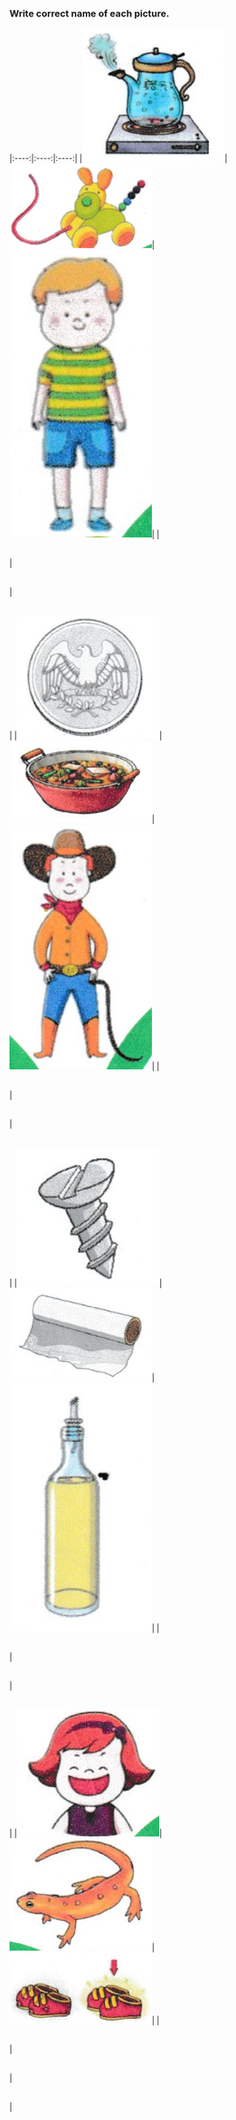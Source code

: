
### Write correct name of each picture.

|:----:|:----:|:----:|
|<img src="./img/nov/boil.png" width="50%" height="50%"/>|<img src="./img/nov/toy.png" width="50%" height="50%"/>|<img src="./img/nov/boy.png" width="50%" height="50%"/>|
|<br><br><br>|<br><br><br>|<br><br><br>|
|<img src="./img/nov/coin.png" width="50%" height="50%"/>|<img src="./img/nov/stew.png" width="50%" height="50%"/>|<img src="./img/nov/cowboy.png" width="50%" height="50%"/>|
|<br><br><br>|<br><br><br>|<br><br><br>|
|<img src="./img/nov/screw.png" width="50%" height="50%"/>|<img src="./img/nov/foil.png" width="50%" height="50%"/>|<img src="./img/nov/oil.png" width="50%" height="50%"/>|
|<br><br><br>|<br><br><br>|<br><br><br>|
|<img src="./img/nov/joy.png" width="50%" height="50%"/>|<img src="./img/nov/newt.png" width="50%" height="50%"/>|<img src="./img/nov/new.png" width="50%" height="50%"/>|
|<br><br><br>|<br><br><br>|<br><br><br>|

